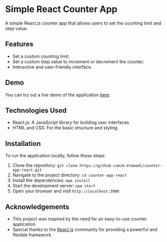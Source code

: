 # Simple React Counter App

A simple React.js counter app that allows users to set the counting limit and step value.

## Features

- Set a custom counting limit.
- Set a custom step value to increment or decrement the counter.
- Interactive and user-friendly interface.

## Demo

You can try out a live demo of the application [here](https://counterapp-etemadi.netlify.app/).

## Technologies Used

- React.js: A JavaScript library for building user interfaces.
- HTML and CSS: For the basic structure and styling.

## Installation

To run the application locally, follow these steps:

1. Clone the repository: `git clone https://github.com/m-etemadi/counter-app-react.git`
2. Navigate to the project directory: `cd counter-app-react`
3. Install the dependencies: `npm install`
4. Start the development server: `npm start`
5. Open your browser and visit `http://localhost:3000`

## Acknowledgements

- This project was inspired by the need for an easy-to-use counter application.
- Special thanks to the [React.js](https://reactjs.org/) community for providing a powerful and flexible framework.
